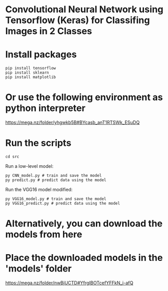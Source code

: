 # Convolutional Neural Network using Tensorflow (Keras) for Classifing Images in 2 Classes

# Install packages
    pip install tensorflow  
    pip install sklearn  
    pip install matplotlib

# Or use the following environment as python interpreter

https://mega.nz/folder/yhgwkb5B#BYcasb_anT1RTSWk_ESuDQ

# Run the scripts
    cd src

Run a low-level model:

    py CNN_model.py # train and save the model
    py predict.py # predict data using the model

Run the VGG16 model modified:

    py VGG16_model.py # train and save the model
    py VGG16_predict.py # predict data using the model

# Alternatively, you can download the models from here
# Place the downloaded models in the 'models' folder

https://mega.nz/folder/nwBjUCTD#YfrgIBOTcefYFFkN_i-afQ
